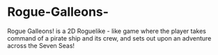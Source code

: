 # Rogue-Galleons-
Rogue Galleons! is a 2D Roguelike - like game where the player takes command of a pirate ship and its crew, and sets out upon an adventure across the Seven Seas!
